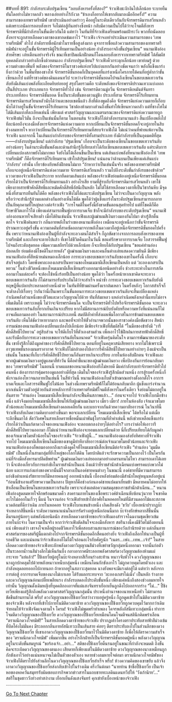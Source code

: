##บทที่ 891: กำลังรบระดับปฐมเซียน
“ลอบสังหารครั้งที่สอง?”
จ้าวเฟิงชะงักงันไปเล็กน้อย ระบายยิ้มทันใดอย่างไม่หวาดกลัว พลางเอ่ยอย่างไร้กังวล “ข้าเองก็อยากให้เขากลับมาลงมืออีกครั้ง!”
ความสามารถของเทพราตรีทมิฬ เขาประเมินอย่างคร่าวๆ คืออยู่ในระดับเดียวกันกับจักรพรรดิมารเสวียนหลัว แต่เพราะถนัดการลอบสังหาร จึงไม่ต่อสู้กันอย่างซึ่งหน้า กลับมีความเป็นไปได้ว่าจะโจมตีสังหารจักรพรรดิที่มีกำลังรบในขั้นเดียวกันได้
แต่ทว่า
ในทันทีที่จ้าวเฟิงเตรียมพร้อมเฝ้าระวัง พวกที่ถนัดลอบสังหารจะถูกสายเลือดดวงตาของเขากดข่มเอาไว้
“จ้าวเฟิง เจ้าจงอย่าประเมินความสามารถของ ‘เทพราตรีทมิฬ’ ต่ำไป ลำดับรายชื่อนักฆ่าในรายชื่อสูงส่งมาก ดูจากรายชื่อแล้วความสามารถของเทพราตรีทมิฬน่าจะอยู่ในขั้นจักรพรรดิผู้ไร้เทียมทานเป็นอย่างน้อย กำลังรบอาจถึงขั้นปฐมเซียน”
หนานเฟิงอ๋องส่ายศีรษะ เอ่ยเตือนอย่างจริงจัง
ขณะที่เขาปิดผนึกฝึกตนก็โดนลอบสังหารจากเทพราตรีทมิฬ ได้สัมผัสบุคคลดังกล่าวอย่างลึกซึ้งด้วยตนเอง
กำลังรบปฐมเซียน?
จ้าวเฟิงคิ้วกระตุกเล็กน้อย เขาย่อมรู้ ด้วยความต่างของพื้นที่ พลังของจักรพรรดิในราชวงศ์แห่งทวีปแบ่งแยกกันอย่างชัดเจนกว่า พลังก็แข็งแกร่งยิ่งกว่าด้วย
ในพื้นที่ของชางไห่ จักรพรรดิชั้นยอดก็เป็นบุคคลที่แกร่งเหนือใครภายใต้คนที่อยู่ต่ำกว่าขั้นเซียนลงไป
แต่ที่ราชวงศ์ของดินแดนทวีป ระหว่างจักรพรรดิชั้นยอดไปจนถึงเซียนในขอบเขตเทวาเร้นลับยังมีเส้นแบ่งพลังที่ละเอียดยิบย่อยอยู่
สรุปโดยรวมคือ
ระดับพลังของจักรพรรดิปราณเทวะแบ่งออกเป็นสี่ประเภท
ประเภทแรก จักรพรรดิทั่วไป เช่น จักรพรรดิตวนมู่อวิ๋น จักรพรรดิเหมันต์จันทรา
ประเภทที่สอง จักรพรรดิชั้นยอด ซึ่งเป็นระดับขั้นของตวนมู่ชิง
ประเภที่สาม จักรพรรดิไร้เทียมทาน จักรพรรดิมารเสวียนหลัวนับได้ว่าแตะขอบเขตนี้แล้ว
สิ่งที่ต้องพูดถึงคือ
จักรพรรดิแห่งความตายก็เกือบนับได้ว่าอยู่ในขั้นจักรพรรดิไร้เทียมทาน วิชาต้องห้ามบางส่วนถึงขั้นทำให้เซียนหวาดกลัว แต่ที่ชางไห่ไม่ได้มีเส้นแบ่งที่ละเอียดเช่นนี้
เพียงแต่ ศาสตร์วิญญาณและเนตรมรณะของจักรพรรดิแห่งความตายถูกจ้าวเฟิงข่มไว้มั่น
ถึงจะเป็นเช่นนั้นก็ตาม
ในตอนต้น จ้าวเฟิงก็ไล่ล่าสังหารมานานแล้ว สิ้นเปลืองพลังไปทีละน้อยถึงจะลงมือสังหารจักรพรรดิแห่งความตาย หากเปลี่ยนเป็นจักรพรรดิชั้นยอดก็จะอยู่ภายในสิบช่วงลมหายใจ
หากว่าเปลี่ยนเป็นจักรพรรดิไร้เทียมทานที่สยบจ้าวเฟิงได้ ไม่แน่ว่าคนที่พ่ายแพ้อาจเป็นจ้าวเฟิง
นอกจากนี้
ในเส้นแบ่งกำลังรบของจักรพรรดิทั้งสามประเภท ยังมีกำลังรบที่เป็นอุดมคติที่สุด——กำลังรบปฐมเซียน!
แต่กำลังรบ ‘ปฐมเซียน’ เกือบจะเป็นระดับของเซียนในขอบเขตเทวาเร้นลับ อย่างน้อยๆ ในด้านระดับขั้นพลังและด้านสำนึกรู้ก็เทียบเท่าได้กับเซียนขอบเขตเทวาเร้นลับ แต่ระดับการเปลี่ยนแปลงสภาพยังไม่มากพอ จึงยังไม่ได้เลื่อนขึ้นเป็นเซียน
แต่เส้นแบ่งพลังที่หนานเฟิงอ๋องให้ ‘เทพราตรีทมิฬ’ ก็คือจักรพรรดิไร้เทียมทาน เข้าใกล้ปฐมเซียน!
แน่นอนว่าด้านบนเป็นเพียงแค่เส้นแบ่ง ‘กำลังรบ’ เท่านั้น เกี่ยวข้องกับพลังฝึกตนไม่มาก
“ถ้าหากว่าเป็นเช่นนั้นจริง พลังของเทพราตรีทมิฬเกือบจะอยู่เหนือจักรพรรดิแห่งความตาย จักรพรรดิเสวียนหลัว รวมไปถึงระดับขั้นกำลังรบของข้าด้วย”
แววตาของจ้าวเฟิงเป็นประกาย
หากยึดตามเส้นแบ่ง พลังของจ้าวเฟิงย่อมต้องอยู่เหนือจักรพรรดิชั้นยอด เรียกได้ว่าเป็นจักรพรรดิไร้เทียมทานแล้ว
อย่างไรเสีย ยามที่สู้รบกับจักรพรรดิมารเสวียนหลัว เขาใช้เพียงกายสายฟ้าศักดิ์สิทธิ์และหมัดศักดิ์สิทธิ์อัสนีเป็นหลัก ไม่ได้ใช้สายเลือดดวงตาที่เป็นวิชาก้นหีบ
มีจุดหนึ่งที่สามารถยืนยันได้คือ
พลังของจ้าวเฟิงไม่ได้แตะระดับปฐมเซียน ไม่ว่าจะเป็นดวงวิญญาณ พลัง หรือว่าจะสำนึกรู้ล้วนแตกต่างกันอย่างเห็นได้ชัด
พูดได้ว่าผู้แข็งแกร่งในระดับปฐมเซียนสามารถกลายเป็นภัยคุกคามที่ใหญ่หลวงต่อจ้าวเฟิง
“การโจมตีในครั้งนี้ยังขาดขั้นตอนสุดท้ายไป แต่ที่โชคดีก็คือรักษาชีวิตเอาไว้ได้ เพียงแค่สามารถฟื้นฟูอาการบาดเจ็บ ข้าก็จะมีกำลังรบของระดับปฐมเซียน”
หนานเฟิงอ๋องถอนหายใจเสียงต่ำ
เมื่อได้ยินเช่นนั้น จ้าวเฟิงและผู้เฒ่าผมสีเงินยวงมองกันไปมา ต่างรู้สึกตื่นตกใจ
จ้าวเฟิงค้นพบว่า กลิ่นอายพลังในร่างของหนานเฟิงอ๋อง เหมือนจะอยู่เหนือกว่าขั้นจักรพรรดิปราณเทวะอยู่ครึ่งขั้น ความกดดันที่สาดซัดออกมาจากพลังในดวงตาก็อยู่เหนือจักรพรรดิชั้นยอดไปครึ่งขั้น
เพราะว่าหนานเฟิงอ๋องเป็นผู้ที่กำลังจะทะลวงตนได้สำเร็จ ก็ถูกขัดขวางจากการลอบสังหารของเทพราตรีทมิฬ และเกือบจะตายไปแล้ว
ที่เขาได้ชีวิตคืนมาในวันนี้ ขอแค่รักษาอาการบาดเจ็บ ไอสวรรค์ฟื้นฟูไปจนถึงระดับสุดยอด เพิ่มความเสถียรไปด้วยเล็กน้อย ก็จะเทียบได้กับปฐมเซียน
“ขอแค่ท่านอ๋องปลอดภัย ย่อมต้องมีโชคดีในภายหลัง”
ผู้เฒ่าผมเงินยวงและคนอื่นต่างเอ่ยแสดงความยินดี
มีเพียงหนานเฟิงอ๋องที่สีหน้าหม่นหมองเล็กน้อย การทะลวงขอบเขตเทวาเร้นลับของเขาในครั้งนี้ เกือบจะสำเร็จอยู่แล้ว โดยพึ่งพาละอองเกสรเปิ่นหยวนของไหมเมฆาผีเสื้อเซียนเป็นหลัก
แต่ ‘ละอองเกสรเปิ่นหยวน’ ในช่วงชีวิตหนึ่งของไหมเมฆาผีเสื้อเซียนสร้างออกมาน้อยนิดอย่างยิ่ง ช่วงระยะห่างในการสกัดออกมาในแต่ละครั้ง จะต้องใช้หนึ่งร้อยปีเป็นอย่างน้อย
พูดได้ว่า ในครั้งหน้าหากเขาคิดจะทะลวงขอบเขตเทวาเร้นลับ ก็ไม่สามารถรับประกันได้ว่าจะสำเร็จ
หนำซ้ำ การทะลวงขอบเขตเทวาเร้นลับยังมีทฤษฎีที่แปลกประหลาดอย่างหนึ่งด้วย
ในทันทีที่ข้ามผ่านครั้งแรกล้มเหลว ในครั้งหลังๆ โอกาสสำเร็จก็จะต่ำลงไปเรื่อยๆ
ว่ากันว่านี่เป็นเพราะในขั้นตอนการทะลวงขอบเขตเทวาเร้นลับจะสิ้นเปลืองแหล่งกำเนิดพลังส่วนหนึ่งของชีวิตและดวงวิญญาณไปด้วย ทันที่ล้มเหลว แหล่งกำเนิดพลังเหล่านี้แทบไม่อาจเพิ่มเติมได้
เพราะเหตุนี้
ไม่ว่าจะจักรพรรดิคนใด จะเป็นจักรพรรดิทั่วไปหรือจักรพรรดิชั้นยอด จะทะลวงขอบเขตเทวาเร้นลับก็ยากเย็นเกินจะเปรียบ
หากไม่มีสถานการณ์บีบบังคับหรือความหวังที่แน่นอนก็ไม่อาจผลีผลามลองทำ
ในสถานการณ์ประเภทนี้ สมบัติล้ำค่าที่ส่งผลเพิ่มโอกาสในการข้ามผ่านขอบเขตเทวาเร้นลับ เห็นได้ชัดว่าหายากมาก และพอที่จะทำให้ขั้วอำนาจพวกนั้นของราชวงศ์ลงมือขัดขวาง
สีหน้าอารมณ์ของหนานเฟิงอ๋องเปลี่ยนแปลงไปเล็กน้อย มีเพียงจ้าวเฟิงที่สัมผัสได้
“ในมือของข้ายังมี ‘วารีศักดิ์สิทธิ์ไป่หยวน’ อยู่สิบส่วน จะให้ดีเก็บไว้ที่ตัวเองสามส่วน เพื่อเอาไว้ใช้ฝึกฝนกายสายฟ้าศักดิ์สิทธิ์และรับมือกับการทะลวงขอบเขตเทวาเร้นลับในอนาคต”
จ้าวเฟิงครุ่นคิดในใจ
ตามการพัฒนาของระดับขั้น เขายิ่งรู้สึกได้ถึงมูลค่าของวารีศักดิ์สิทธิ์ไป่หยวน
ตอนที่อยู่ในคฤหาสน์เสียหยาง หากไม่ใช่เพราะมีอาวุธเทพชั้นรองมนตราอากาศ จ้าวเฟิงก็ไม่กล้าลองไปเอาวารีศักดิ์สิทธิ์ไป่หยวนอย่างง่ายๆ
ถึงแม้จะเป็นเช่นนั้น ในขณะที่เก็บวารีศักดิ์สิทธิ์ไป่หยวนก็อันตรายเกินจะเปรียบ
ภายในห้องลับฝึกตน
จ้าวเฟิงและพวกผู้เฒ่าผมเงินยวงอยู่ดูแลมาสี่ห้าวัน
นี่คือคำชี้แนะของผู้เฒ่าผมเงินยวง เพื่อป้องกันการย้อนกลับมาของ ‘เทพราตรีทมิฬ’
ในตอนนี้ บาดแผลของหนานเฟิงอ๋องยังไม่หายดี มีแค่กำลังรบเท่าจักรพรรดิทั่วไปคนหนึ่ง ต้องการการคุ้มครองดูแลอย่างดีที่สุด
เดิมในใจของจ้าวเฟิงรู้สึกผิดส่วนหนึ่ง การสู้รบครั้งหนึ่งก็พังจวนอ๋องโหวจนกลายเป็นเช่นนี้
ในสี่ห้าวันนี้ หนานเฟิงอ๋องเก็บตัวเข้าฌาณอย่างตั้งอกตั้งใจ อาการบาดเจ็บและไอสวรรค์ฟื้นฟูไปไม่น้อย
ในช่วงนี้เทพราตรีทมิฬก็ไม่ได้ย้อนกลับมาอีก
ผู้แข็งแกร่งจำนวนมากเช่นนี้รวมตัวอยู่ด้วยกันด้วยหลักการที่ว่าเทพราตรีทมิฬโจมตีสังหารในครั้งเดียว จึงย่อมไม่ตกอยู่ในอันตราย
“ท่านอ๋อง ไหมเมฆาผีเสื้อเซียนกำลังจะฟื้นคืนสภาพแล้ว…”
ก่อนจะจากไป จ้าวเฟิงโบกมือข้างหนึ่ง แล้วจึงมอบไหมเมฆาผีเสื้อเซียนให้กับผู้เฒ่าผมเงินยวง
เมี้ยว เมี้ยว!
ภายในห้องลับ เจ้าแมวขโมยตัวน้อยและไหมเมฆาผีเสื้อเซียนต่างคลอเคลียกัน และแยกจากกันด้วยความอาลัยอาวรณ์
ในวินาทีนี้
จ้าวเฟิงกลับเกิดความคิดบางอย่างขึ้นมา พอจะแลกเปลี่ยน ‘ไหมเมฆาผีเสื้อเซียน’ ได้หรือไม่
แต่เมื่อระลึกขึ้นมาได้ สัตว์วิเศษในสายเลือดรายชื่อหมื่นเผ่าพันธุ์โบราณที่ล้ำค่าเช่นนี้ พลังช่วยเหลือแข็งแกร่ง เรียกได้ว่าเป็นแก้ตาดวงใจของหนานเฟิงอ๋อง จะตอบตกลงง่ายๆได้อย่างไร?
เกรงว่าต่อให้เอาวารีศักดิ์สิทธิ์ไป่หยวนออกมา ก็ไม่แน่ว่าหนานเฟิงอ๋องจะยอมแลกเปลี่ยนด้วย
นี่ก็เปรียบเทียบได้กับมูลค่าของเจ้าแมวขโมยตัวน้อยในใจของจ้าวเฟิง
“จ้าวเฟิงผู้นี้…”
หนานเฟิงอ๋องมองส่งยังทิศทางที่จ้าวเฟิงจากไป
ไหมเมฆาผีเสื้อเซียนในมือของเขาดูมีท่าทีอาลัยอาวรณ์ต่อเจ้าแมวขโมยตัวน้อยและจ้าวเฟิง
หนานเฟิงอ๋องเองก็พอมองออกถึงแรงดึงดูดใจที่ไหมเมฆาผีเสื้อเซียนมีต่อจ้าวเฟิง
“ท่านอ๋อง ‘มุมมืดทมิฬ’ เป็นหนึ่งในสามกลุ่มที่ยิ่งใหญ่ของโลกใต้ดิน โดยปกติแล้วจะรักษาความเป็นกลางไว้ เป็นใครกันแน่ที่จ้างมือสังหารมาปลิดชีพท่าน”
ผู้เฒ่าผมเงินยวงเอ่ยออกมาอย่างอดรนทนไม่ไหว
สามารถเดาได้เลยว่า นี่จะต้องเกี่ยวกับการแย่งชิงในราชสำนักเป็นแน่
ถึงแม้ว่าที่ราชสำนักต้าเฉียนแบ่งพรรคแบ่งพวกไม่น้อย และการแก่งแย่งของพวกนั้นมีใจกลางเป็นองค์ชายคนต่างๆ
ในขณะนี้ องค์ชายที่มีความสามารถแย่งชิงตำแหน่งรัชทายาทก็มีหลายคนอยู่
ออกหน้าเช่นนี้ เบื้องหลังย่อมต้องมีสำนักใหญ่หนุนหลังอยู่แน่
“ก่อนนี้ข้าเอาแต่รักษาความเป็นกลาง ปัญหาก็คือช่วงก่อนองค์ชายแปดมาเยี่ยมข้า มีหลายคนไม่อยากให้ข้าเลื่อนเป็นเซียนในขอบเขตเทวาเร้นลับ เพราะจะส่งผลต่อความสมดุลของราชสำนักต้าเฉียน…”
หนานเฟิงอ๋องสูดลมหายใจลึกพร้อมขมวดคิ้ว
สงครามภายในของเชื้อพระวงศ์ต้าเฉียนซับซ้อนวุ่นวาย ใจเขาคิดอะไรไม่ออกในเร็วๆ นี้แน่
ในจวนอ๋อง
จ้าวเฟิงย้ายเข้าไปอาศัยในหอคอยใหม่ที่มีสวนดอกไม้และสภาพแวดล้อมที่ดีกว่าเดิม
ภายในหอคอย
จ้าวเฟิงโบกแขนข้างหนึ่ง เกิดเสียงดัง ‘ขวับ’ เบื้องหน้าปรากฏบ๊ะจ่างหลากสีชิ้นหนึ่ง ระดับความหนาแน่นในการรัดร่างอยู่เหนือก่อนนี้มาก
บ๊ะจ่างยักษ์หลากสีชิ้นนั้นดิ้นรนอยู่น้อยๆ แต่พลังน้อยนิดนัก
สายเลือดดวงตาซ้ายของจ้าวเฟิงมองสำรวจโฉมงามชุดเขียวเข้มภายในบ๊ะจ่าง
ในความเป็นจริง
หากว่าจ้าวเฟิงตัดสินใจจะลงมือสังหาร สตรีนางนี้คงมีชีวิตไม่ถึงตอนนี้แน่
เพียงแต่ว่า เขาจงใจเหลือผู้รอดชีวิตเอาไว้เพื่อสอบสวนสถานการณ์ของวังเก้านิรยด้วย
แต่กลิ่นอายศาสตร์มารของสตรีผู้นี้แตกต่างไปจากจักรพรรดิชั้นยอดอีกสี่คนอย่างยิ่ง จ้าวเฟิงถึงเลือกให้นางเป็นผู้ที่รอดชีวิต
และแน่นอนว่าจ้าวเฟิงเองก็ไม่ได้ใจอ่อนอะไรกับศัตรูนัก
“เนตร...เพ่ง...เทพ...เจ้า!”
ในสายเลือดดวงตาซ้ายของจ้าวเฟิงทะลักพลังดวงตาวิญญาณสีม่วงที่เขย่าขวัญกลุ่มหนึ่งออกมา จากนั้นก่อตัวเป็นระลอกน้ำวนสีม่วงลึกไม่เห็นก้นบึ้ง
กลางอากาศมีระลอกพลังศาสตร์ดวงวิญญาณต้องห้ามแผ่กระจาย
“แย่แล้ว!”
ปี้ชิงเยวี่ยผู้อยู่ในบ๊ะจ่างหลากสีเรือนร่างสะท้าน หนาวจับหัวใจ
ดวงวิญญาณของนางถูกปกคลุมไปด้วยพลังหนาวเหน็บกลุ่มหนึ่ง เหมือนโดนกักขังเอาไว้ ไม่ถูกควบคุมโดยตัวเอง และกำลังหลุดลอยออกไปภายนอก
ถ้าหากอยู่ในสภาวะสุดยอด นางยังพอจะมีแรงต่อสู้ได้
แต่ทว่า
หลังจากการต่อสู้ อาการบาดเจ็บของนางไม่เบาเลย ได้รับผลกระทบจาก ‘ละอองเกสรไฉ่เมิ่ง’ เป็นหลัก ร่างกายและดวงวิญญาณอ่อนเปลี้ยเพลียแรง กำลังรบลดลงไประดับขั้นหนึ่ง
เพียงแค่หนึ่งถึงสองช่วงลมหายใจเท่านั้น
วิญญาณดั้งเดิมหญิงที่บุคคลิกองอาจที่แผ่แสงจันทราเยือกเย็นถูกดึงไปออกจากร่าง
“ไม่…”
ปี้ชิงเยวี่ยเพียงแต่รู้สึกถึงพลังดวงตาศาสตร์วิญญาณกลุ่มนั้น ประหนึ่งอำนาจของนายเหนือหัว ไม่สามารถขัดขืนต้านทานได้
พรึ่บ!
ดวงวิญญาณของปี้ชิงเยวี่ยสว่างวาบอยู่ครู่หนึ่ง ก็ถูกดูดเข้าไปในมิติดวงตาซ้ายของจ้าวเฟิง
หลังจากที่เข้าไปภายในมิติดวงตาซ้าย ดวงวิญญาณของปี้ชิงเยวี่ยถูกควบคุมไว้มากกว่าเดิม จำยอมให้จ้าวเฟิงจัดแจงตามใจ
โครม!
จ้าวเฟิงไม่พูดพร่ำทำเพลง โคจรพลังอัสนีเทวะกลุ่มหนึ่ง ทำการโจมตีดวงวิญญาณของปี้ชิงเยวี่ย
ดวงวิญญาณของปี้ชิงเยวี่ยเหมือนโดนโจมตีจนสตินึกคิดพร่าเลือน
“ตราผนึกดวงใจทมิฬ!”
ในสายเลือดดวงตาซ้ายของจ้าวเฟิง ปรากฏเค้าโครงตราประทับสายฟ้าสีม่วงเข้มที่บิดโค้งไม่มั่นคง มีระลอกกลิ่นอายอัสนีเทวะเป็นเส้นสาย ค่อยๆ ตีตราประทับลงไปในส่วนลึกของดวงวิญญาณปี้ชิงเยวี่ย
ที่เขาเอาดวงวิญญาณของปี้ชิงเยวี่ยมาไว้ในมิติดวงตาซ้าย ก็เพื่อให้อัตราความสำเร็จของ ‘ตราผนึกดวงใจทมิฬ’ เพิ่มมากขึ้น
อย่างไรอีกฝ่ายก็เป็นจักรพรรดิชั้นยอดผู้หนึ่ง พลังดวงวิญญาณอยู่ในระดับขั้นสมบูรณ์
“ขอร้องเจ้า…อย่า…”
สติของปี้ชิงเยวี่ยดิ้นรนอยู่ในขณะที่กำลังจะหมดติ ถึงขั้นคิดจะระเบิดดวงวิญญาณของตนเอง
เสียดายก็เพียงแต่ในมิติดวงตาซ้าย ดวงวิญญาณของนางเหมือนถูกกักขังเอาไว้อย่างแน่นหนาจนไม่เป็นตัวของตัวเอง
หลายช่วงลมหายใจต่อมา
ตราผนึกดวงใจทมิฬของจ้าวเฟิงก็ตีตราไปยังส่วนลึกในดวงวิญญาณของปี้ชิงเยวี่ยสำเร็จ
พรึ่บ!
ห้วงความคิดของเขาขยับ แล้วจึงเอาดวงวิญญาณของปี้ชิงเยวี่ยส่งกลับเข้าไปในร่างเดิม
ครึ่งวันต่อมา
“นายท่าน ข้าชื่อปี้ชิงเยวี่ย เป็นเจ้าหอของหอควันสมุทรรับผิดชอบภารกิจพวกข่าวสารในแถบชายทะเลดินแดนทวีปให้ ‘วังเก้านิรย’…”
สตรีในชุดชาววังท่วงท่าสง่างาม เยือกเย็นดังแสงจันทร์ คุกเข่ายังเบื้องหน้าของจ้าวเฟิง
..........................................


[Go To Next Chapter]( ./129.md)
